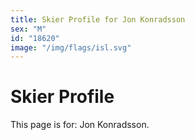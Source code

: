 ```yaml
---
title: Skier Profile for Jon Konradsson
sex: "M"
id: "18620"
image: "/img/flags/isl.svg" 
---
```


# Skier Profile

This page is for: Jon Konradsson.
    